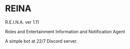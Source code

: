 # REINA

R.E.I.N.A. ver 1.11

Roles and Entertainment Information and Notification Agent

A simple bot at 22/7 Discord server. 